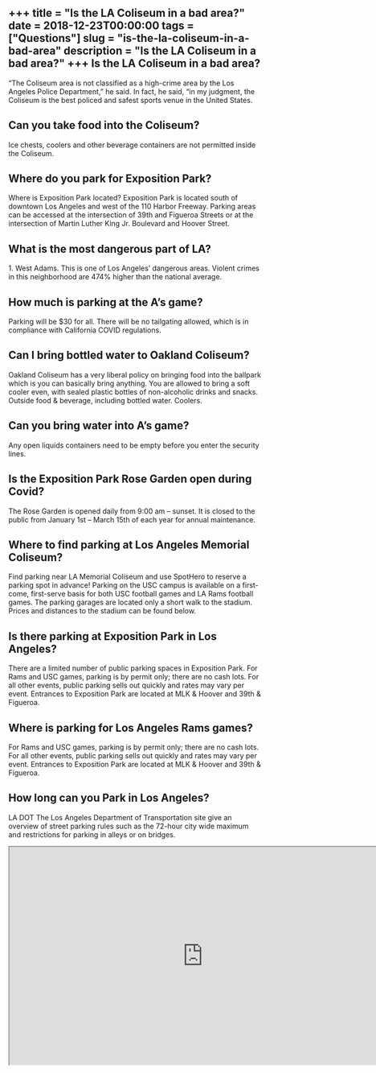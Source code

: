 +++
title = "Is the LA Coliseum in a bad area?"
date = 2018-12-23T00:00:00
tags = ["Questions"]
slug = "is-the-la-coliseum-in-a-bad-area"
description = "Is the LA Coliseum in a bad area?"
+++
Is the LA Coliseum in a bad area?
---------------------------------

“The Coliseum area is not classified as a high-crime area by the Los Angeles Police Department,” he said. In fact, he said, “in my judgment, the Coliseum is the best policed and safest sports venue in the United States.

Can you take food into the Coliseum?
------------------------------------

Ice chests, coolers and other beverage containers are not permitted inside the Coliseum.

Where do you park for Exposition Park?
--------------------------------------

Where is Exposition Park located? Exposition Park is located south of downtown Los Angeles and west of the 110 Harbor Freeway. Parking areas can be accessed at the intersection of 39th and Figueroa Streets or at the intersection of Martin Luther King Jr. Boulevard and Hoover Street.

What is the most dangerous part of LA?
--------------------------------------

1\. West Adams. This is one of Los Angeles’ dangerous areas. Violent crimes in this neighborhood are 474% higher than the national average.

How much is parking at the A’s game?
------------------------------------

Parking will be $30 for all. There will be no tailgating allowed, which is in compliance with California COVID regulations.

Can I bring bottled water to Oakland Coliseum?
----------------------------------------------

Oakland Coliseum has a very liberal policy on bringing food into the ballpark which is you can basically bring anything. You are allowed to bring a soft cooler even, with sealed plastic bottles of non-alcoholic drinks and snacks. Outside food &amp; beverage, including bottled water. Coolers.

Can you bring water into A’s game?
----------------------------------

Any open liquids containers need to be empty before you enter the security lines.

Is the Exposition Park Rose Garden open during Covid?
-----------------------------------------------------

The Rose Garden is opened daily from 9:00 am – sunset. It is closed to the public from January 1st – March 15th of each year for annual maintenance.

Where to find parking at Los Angeles Memorial Coliseum?
-------------------------------------------------------

Find parking near LA Memorial Coliseum and use SpotHero to reserve a parking spot in advance! Parking on the USC campus is available on a first-come, first-serve basis for both USC football games and LA Rams football games. The parking garages are located only a short walk to the stadium. Prices and distances to the stadium can be found below.

Is there parking at Exposition Park in Los Angeles?
---------------------------------------------------

There are a limited number of public parking spaces in Exposition Park. For Rams and USC games, parking is by permit only; there are no cash lots. For all other events, public parking sells out quickly and rates may vary per event. Entrances to Exposition Park are located at MLK &amp; Hoover and 39th &amp; Figueroa.

Where is parking for Los Angeles Rams games?
--------------------------------------------

For Rams and USC games, parking is by permit only; there are no cash lots. For all other events, public parking sells out quickly and rates may vary per event. Entrances to Exposition Park are located at MLK &amp; Hoover and 39th &amp; Figueroa.

How long can you Park in Los Angeles?
-------------------------------------

LA DOT The Los Angeles Department of Transportation site give an overview of street parking rules such as the 72-hour city wide maximum and restrictions for parking in alleys or on bridges.

<iframe allow="accelerometer; autoplay; clipboard-write; encrypted-media; gyroscope; picture-in-picture" allowfullscreen="" class="__youtube_prefs__  epyt-is-override  no-lazyload" data-no-lazy="1" data-origheight="433" data-origwidth="770" data-skipgform_ajax_framebjll="" height="433" id="_ytid_39945" loading="lazy" src="https://www.youtube.com/embed/W-_6kcnPJa4?enablejsapi=1&autoplay=0&cc_load_policy=0&cc_lang_pref=&iv_load_policy=1&loop=0&modestbranding=0&rel=1&fs=1&playsinline=0&autohide=2&theme=dark&color=red&controls=1&" title="YouTube player" width="770"></iframe>